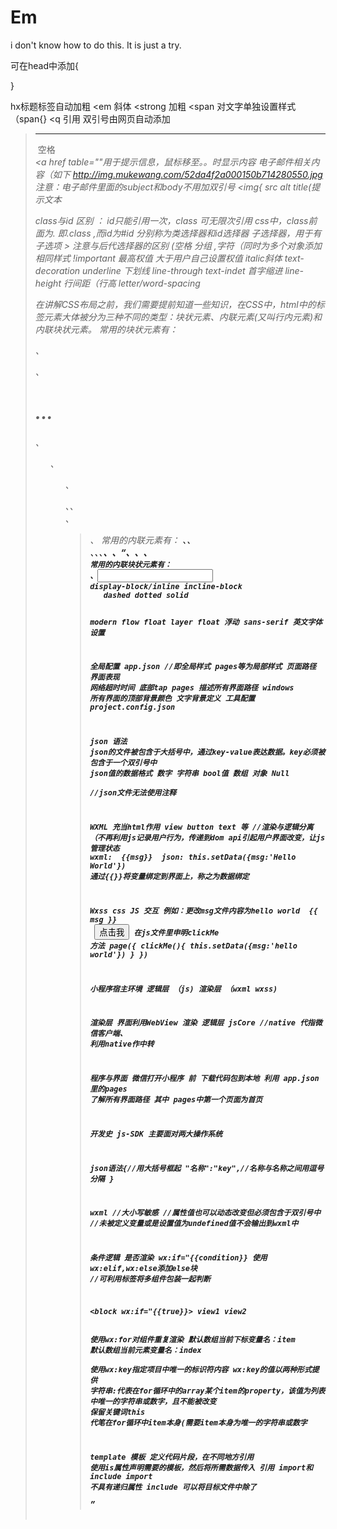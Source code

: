 # Em
i don't know how to do this. It is just a try.

可在head中添加{
<title>...</title>
<script>...</script>
<meta>
<style>...</style>
<link>
}

hx标题标签自动加粗
<em 斜体
<strong 加粗
<span 对文字单独设置样式 （span{}
<q 引用 双引号由网页自动添加
<blockquote 长文本引用
空标签 <br /> <hr /> <img />
空格 &nbsp;
<address 地址标签
<code 引用代码
<pre 引用大段代码 内可保留空格和换行符
<div
<table{
tbody
caption标签，为表格添加标题和摘要
<table summary=  摘要
}

<a href table=""用于提示信息，鼠标移至。。时显示内容
电子邮件相关内容（如下
http://img.mukewang.com/52da4f2a000150b714280550.jpg
注意：电子邮件里面的subject和body不用加双引号
<img{
src alt title(提示文本

<form method="post/get" action="" 表单
<input   type="text/ password/ textarea/        name=" " value="网页中的提示内容"
        type="radio(单选框） checkbox(复选框）  selected="selected"
      multiple="multiple"
    type="submit reset
    placeholder 提供可描述输入字段预期值的提示信息（hint）。
该提示会在输入字段为空时显示，并会在字段获得焦点时消失  
   <lable 标签 
  
css
<link href="style.css" rel="stylesheet" type="text/css" />
class与id 区别 ： id只能引用一次，class 可无限次引用
css中，class前面为. 即.class ,而id为#id     分别称为类选择器和id选择器
子选择器，用于有子选项 >
注意与后代选择器的区别  (空格
分组 ,字符（同时为多个对象添加相同样式
!important 最高权值   大于用户自己设置权值
italic斜体  text-decoration   underline 下划线 line-through
text-indet 首字缩进
line-height 行间距（行高
letter/word-spacing

在讲解CSS布局之前，我们需要提前知道一些知识，在CSS中，html中的标签元素大体被分为三种不同的类型：块状元素、内联元素(又叫行内元素)和内联块状元素。
常用的块状元素有：
<div>、<p>、<h1>...<h6>、<ol>、<ul>、<dl>、<table>、<address>、<blockquote> 、<form>
常用的内联元素有：
<a>、<span>、<br>、<i>、<em>、<strong>、<label>、<q>、<var>、<cite>、<code>
常用的内联块状元素有：
<img>、<input>
display-block/inline incline-block
   dashed dotted solid
        
modern flow float layer
float 浮动
sans-serif 英文字体设置









全局配置 app.json   //即全局样式 pages等为局部样式
        页面路径 界面表现 网络超时时间 底部tap
        pages 描述所有界面路径
        windows 所有界面的顶部背景颜色 文字背景定义
工具配置 project.config.json

json 语法
        json的文件被包含于大括号中，通过key-value表达数据。key必须被包含于一个双引号中
   json值的数据格式
   数字
   字符串
   bool值
   数组
   对象
   Null   
   //json文件无法使用注释
   
WXML  充当html作用
        view button text 等
   //渲染与逻辑分离 （不再利用js记录用户行为，传递到dom api引起用户界面改变，让js管理状态
 wxml:   <text> {{msg}} </text>
 json:  this.setData({msg:'Hello World'})
 通过{{}}将变量绑定到界面上，称之为数据绑定
 
 Wxss css 
 JS 交互
 例如：更改msg文件内容为hello world
 <view> {{ msg }} </view>
 <button bindtap="clickMe">点击我</button>
 在js文件里申明clickMe 方法
 page({
        clickMe(){
        this.setData({msg:'hello world'})
        }
      })
      
      
小程序宿主环境 
逻辑层 （js)
渲染层 （wxml wxss)

渲染层 界面利用WebView 渲染
逻辑层 jsCore                     //native 代指微信客户端、
利用native作中转

程序与界面 
微信打开小程序 前 下载代码包到本地
利用 app.json 里的pages 了解所有界面路径
        其中 pages中第一个页面为首页
        
开发史
js-SDK
主要面对两大操作系统

json语法{//用大括号框起
"名称":"key",//名称与名称之间用逗号分隔
}

wxml 
//大小写敏感
//属性值也可以动态改变但必须包含于双引号中
//未被定义变量或是设置值为undefined值不会输出到wxml中

条件逻辑
        是否渲染 wx:if="{{condition}}
    使用wx:elif,wx:else添加else块
        //可利用标签将多组件包装一起判断
        
<block wx:if="{{true}}>
              <view>view1</view>
              <view>view2</view>
</block>    
    使用wx:for对组件重复渲染
        默认数组当前下标变量名：item
        默认数组当前元素变量名：index                   
     使用wx:key指定项目中唯一的标识符内容
         wx:key的值以两种形式提供
              字符串:代表在for循环中的array某个item的property，该值为列表中唯一的字符串或数字，且不能被改变
              保留关键词this 代笔在for循环中item本身(需要item本身为唯一的字符串或数字

template 模板
    定义代码片段，在不同地方引用
    使用is属性声明需要的模板，然后将所需数据传入
引用 import和include
import 不具有递归属性
include 可以将目标文件中除了 <template/> <wxs/> 外的整个代码引入，相当于拷贝代码
       
界面布局       
flex
    约定：布局元素（容器） container(类名) 容器内元素（项目） item表示项目类名
    
    
    
wxss
    尺寸单位rpx
    尺寸换算：宽度为375物理像素的屏幕下，1rpx = 1px
    样式引用
    内联样式 
    选择器
        类选择器 .class
        id选择器 #id
        元素选择器 element
        伪元素选择器 ::after 在view组件后面插入内容
                    ::before 在view组件前面插入内容
         权重优先级：
                !important  无限大
                style="" 1000
                #id     100
                .class  10
                element 1
ECMAscript      标准化脚本程序设计语言   javascript为其一种实现。
//浏览器中 javascript分为  ECMAscript BOM(浏览器对象类型) DOM(文档对象类型)
//NodeJS 中              ECMAscript NPM native
//小程序                   ECMAscript 小程序框架 小程序API
       //没有DOM BOM 因而JQuery、Zepto这种浏览器类库无法运行
遵循 ECMAscript5  ECMAscript6标准
        小程序IDE提供两者的转换标准 
        
模块化
可将JavaScript 文件作为一个模块，通过module.exports 或者 exports 对外暴露接口
小程序的脚本执行顺序
        入口文件为app.js
        由require文件顺序决定加载顺序
        
作用域
        与JQuary相似
        文件中定义的函数和变量只在当前文件有效
        使用getApp()获取全局变量
        
渲染与逻辑
1.渲染层与数据相关
2.逻辑层负责产生、处理数据
3.逻辑层通过Page的setData方法将数据传递至渲染
数据驱动
wxml对象和js可以看作是DOM树
{name:"view",
children:[
        {text: "hello world"}
        ]
       }
 
 //下使用app来代替代码层面的程序概念
 利用App()来注册程序App,其他js脚本可使用宿主环境提供的getApp()来获取程序实例
 App({
  onLaunch: function(options) {},
  onShow: function(options) {},
  onHide: function() {},
  onError: function(msg) {},
  globalData: 'I am global data'
})
其中onLaunch / onShow / onHide 三个回调是App实例的生命周期函数
onLaunch 当小程序初始化完成时，会触发onLaunch（全局只触发一次
onShow 当小程序启动，或从后台切回前台时触发
onHide 前台进入后台触发
onError 脚本错误或调用API 失败

程序的生命周期
初次打开小程序时，微信客户端初始化好宿主环境，下载小程序的代码包注入到宿主环境，初始化环境后调用onLaunch函数
home键或右上角退出小程序并未销毁（程序进入后台 onHide方法被调用
再次打开 onShow方法被调用
打开方式被分配给options函数
        app({
        onLounch:function {console.log(options)},
        onShow:function {console.log(options)}
        })
小程序全局数据
App实例是单例的，不同页面直接可以通过App实例下的属性来共享数据
App({
        globalData:"I am globalData"
        })
    other.js
var appInstance=getApp()
console.log(appInstance.globalData)

页面
//默认Pages字段的第一个页面为主页

Page构造器
Page({
  data: { text: "This is page data." },
  onLoad: function(options) { },
  onReady: function() { },
  onShow: function() { },
  onHide: function() { },
  onUnload: function() { },
  onPullDownRefresh: function() { },
  onReachBottom: function() { },
  onShareAppMessage: function () { },
  onPageScroll: function() { }
})

生命周期函数
onload 初次加载
onReady 初次渲染完成
onShow 监听页面显示，触发早于onReady
onHide 监听页面隐藏
onUnload 卸载
onPullDownRefresh 监听用户下拉
onReachBottom 上拉处理事件
onShareAppMessage 右上角转发
onPageScroll 页面滚动函数
初次加载 onLoad方法被调用，Page未被销毁则仅调用一次，回调时获取当前页面的打开参数option
当前页面使用wx.redirectTo或wx.navigateBack返回到其他页时，当前页面会被微信客户端销毁回收，此时Page构造器参数所定义的onUnload方法会被调用

// pages/list/list.js
// 列表页使用navigateTo跳转到详情页
wx.navigateTo({ url: 'pages/detail/detail?id=1&other=abc' })

// pages/detail/detail.js
Page({
  onLoad: function(option) {
        console.log(option.id)
        console.log(option.other)
  }
})
页面路径用？分割path和query部分，query多参数用&分割
page构造器里onLoad里option可以拿到当前页面打开参数，类型为Object,键值与界面URL上query 值一一对应

页面数据
wxml通过数据绑定的方法绑定从逻辑层传来的数据字段，数据即Page里data,data参数是页面第一次渲染时从逻辑层传到渲染层
setData函数，可以在Page实例下的方法调用this.setData把数据传递给渲染层更新数据，由于渲染与逻辑是两个线程，传递数据相当于异步过程，setData第二个参数callBack回调，在这次setData渲染完毕后触发。
Page({
  onLoad: function(){
    this.setData({
      text: 'change data'
    }, function(){
      // 在这次setData对界面渲染完毕后触发
    })
  }
})

注意事项：
直接修改 Page实例的this.data 而不调用 this.setData 是无法改变页面的状态的，还会造成数据不一致。
由于setData是需要两个线程的一些通信消耗，为了提高性能，每次设置的数据不应超过1024kB。
不要把data中的任意一项的value设为undefined，否则可能会有引起一些不可预料的bug。

页面的用户行为
onPullDownRefresh 下拉刷新
需要在app.json的window选项中或页面配置page.json中设置enablePullDownRefresh为true。当处理完数据刷新后，wx.stopPullDownRefresh可以停止当前页面的下拉刷新

Page({
onShareAppMessage: function () {
 return {
   title: '自定义转发标题',
   path: '/page/user?id=123'
 }
}
})
等等...

页面跳转
使用 wx.navigateTo({ url: 'pageD' }) 可以往当前页面栈多推入一个 pageD，此时页面栈变成 [ pageA, pageB, pageC, pageD ]。
使用 wx.navigateBack() 可以退出当前页面栈的最顶上页面，此时页面栈变成 [ pageA, pageB, pageC ]。
使用wx.redirectTo({ url: 'pageE' }) 是替换当前页变成pageE，此时页面栈变成 [ pageA, pageB, pageE ]，当页面栈到达10层没法再新增的时候，往往就是使用redirectTo这个API进行页面跳转。
多页面的生命周期等等。详见https://developers.weixin.qq.com/ebook?action=get_post_info&docid=0004eec99acc808b00861a5bd5280a

组件
API
多数API挂在wx
wx.on* 监听某个事件发生 接受一个Callback参数，当事件触发，调用Callback函数
wx.get* 获取宿主环境数据的接口
wx.set* 写入数据到宿主环境

接口回调
success 调用成功
fail 调用失败
complete 调用完成（无论结果

事件
<view id="tapTest" data-hi="WeChat" bindtap="tapName"> Click me! </view>

// page.js
   Page({
  tapName: function(event) {
    console.log(event)
  }
})

事件通过bindtao绑定到组件上，在Page中定义对应的事件处理函数，当触发事件，处理函数执行，同时受到一个事件对象event

事u件绑定与冒泡捕获
key以bind或catch开头，后跟上事件类型
bind 和capture-bind 分别表示事件的冒泡阶段和捕获阶段（捕获在前
catch可以阻止事件向上冒泡
